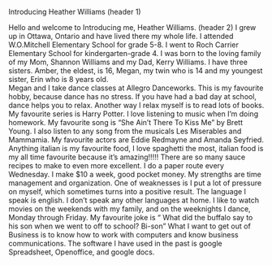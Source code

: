 Introducing Heather Williams (header 1)

Hello and welcome to Introducing me, Heather Williams. (header 2)
I grew up in Ottawa, Ontario and have lived there my whole life.
I attended W.O.Mitchell Elementary School for grade 5-8. I went to Roch Carrier Elementary School for kindergarten-grade 4. 
I was born to the loving family of my Mom, Shannon Williams and my Dad, Kerry Williams. I have three sisters. Amber, the eldest, is 16, Megan, my twin who is 14 and my youngest sister, Erin who is 8 years old.  
Megan and I take dance classes at Allegro Danceworks. This is my favourite hobby, because dance has no stress. If you have had a bad day at school, dance helps you to relax.
 Another way I relax myself is to read lots of books. My favourite series is Harry Potter. 
I love listening to music when I’m doing homework. My favourite song is “She Ain’t There To Kiss Me” by Brett Young. I also listen to any song from the musicals Les Miserables and Mammamia. My favourite actors are Eddie Redmayne and Amanda Seyfried. 
Anything italian is my favourite food, I love spaghetti the most, italian food is my all time favourite because it’s amazing!!!!! There are so many sauce recipes to make to even more excellent. I do a paper route every Wednesday. I make $10 a week, good pocket money.
 My strengths are time management and organization. One of weaknesses is I put a lot of pressure on myself, which sometimes turns into a positive result. 
The language I speak is english. I don’t speak any other languages at home.
 I like to watch movies on the weekends with my family, and on the weeknights I dance, Monday through Friday. 
My favourite joke is “ What did the buffalo say to his son when we went to off to school? Bi-son” 
What I want to get out of Business is to know how to work with computers and know business communications. 
The software I have used in the past is google Spreadsheet, Openoffice, and google docs.

